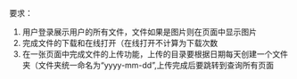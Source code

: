 要求：
1. 用户登录展示用户的所有文件，文件如果是图片则在页面中显示图片
2. 完成文件的下载和在线打开（在线打开不计算为下载次数
3. 在一张页面中完成文件的上传功能，上传的目录要根据日期每天创建一个文件夹（文件夹统一命名为“yyyy-mm-dd”,上传完成后要跳转到查询所有页面